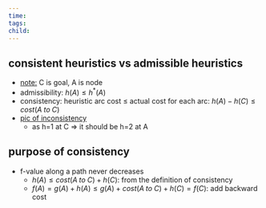```yaml
---
time: 
tags: 
child:
---
```

## consistent heuristics vs admissible heuristics
- <u>note:</u> C is goal, A is node
- admissibility: $h(A) \leq h^*(A)$ 
- consistency: heuristic arc cost $\leq$ actual cost for each arc: $h(A) - h(C) \leq cost (A\;to\;C)$
- [pic of inconsistency](https://i.imgur.com/1ia8Xs5.png)
	- as  h=1 at C => it should be h=2 at A

## purpose of consistency
- f-value along a path never decreases
	- $h(A) \leq cost (A\;to\;C) + h(C)$: from the definition of consistency
	- $f(A) = g(A) + h(A) \leq g(A) + cost (A\;to\;C) + h(C) = f(C)$: add backward cost
